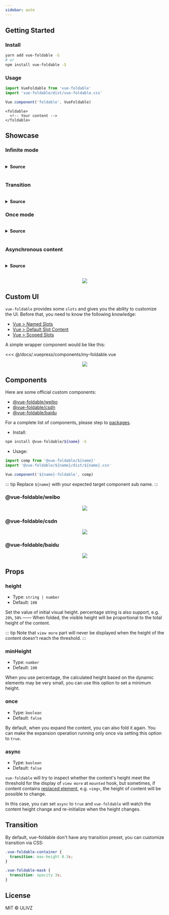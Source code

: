 ```yaml
---
sidebar: auto
---
```


## Getting Started

### Install

``` bash
yarn add vue-foldable -S
# or
npm install vue-foldable -S
```

### Usage

``` js
import VueFoldable from 'vue-foldable'
import 'vue-foldable/dist/vue-foldable.css'

Vue.component('foldable', VueFoldable)
```

``` vue
<foldable>
  <!-- Your content -->
</foldable>
```


## Showcase

### Infinite mode

<br>
<details>
<summary><b>Source</b></summary>

``` vue
<foldable class="infinite-demo" height="100">
  <vue-intro/>
</foldable>
```

</details>
<br>

<foldable class="infinite-demo" height="100">
  <vue-intro/>
</foldable>

### Transition

<br>
<details>
<summary><b>Source</b></summary>

``` vue
<foldable class="transition-demo" height="100">
  <vue-intro/>
</foldable>
```
<br>

</details>

<foldable class="transition-demo" height="100">
  <vue-intro/>
</foldable>


### Once mode

<br>
<details>
<summary><b>Source</b></summary>

``` vue
<foldable class="once-demo" height="%50" once>
  <vue-intro/>
</foldable>
```

</details>
<br>

<foldable class="once-demo" height="%50" once>
  <vue-intro/>
</foldable>

### Asynchronous content

<br>
<details>
<summary><b>Source</b></summary>

``` vue
<foldable class="async-demo transition-demo" height="%50" async>
  <p align="center">
    <img src="https://vuejs.org/images/logo.png"/>
  </p>
</foldable>
```

</details>
<br>

<foldable class="async-demo transition-demo" height="%50" async>
  <p align="center">
    <img src="https://vuejs.org/images/logo.png"/>
  </p>
</foldable>


## Custom UI

`vue-foldable` provides some `slots` and gives you the ability to customize the UI. Before that, you need to know the following knowledge:

- [Vue > Named Slots](https://vuejs.org/v2/guide/components-slots.html#Named-Slots)
- [Vue > Default Slot Content](https://vuejs.org/v2/guide/components-slots.html#Default-Slot-Content)
- [Vue > Scoped Slots](https://vuejs.org/v2/guide/components-slots.html#Scoped-Slots)

A simple wrapper component would be like this:

<<< @/docs/.vuepress/components/my-foldable.vue

<my-foldable>
  <p align="center">
    <img src="https://vuejs.org/images/logo.png"/>
  </p>
</my-foldable>


## Components

Here are some official custom components:

- [@vue-foldable/weibo](https://github.com/ulivz/vue-foldable/tree/master/packages/vue-foldable-weibo)
- [@vue-foldable/csdn](https://github.com/ulivz/vue-foldable/tree/master/packages/vue-foldable-csdn)
- [@vue-foldable/baidu](https://github.com/ulivz/vue-foldable/tree/master/packages/vue-foldable-baidu)

For a complete list of components, please step to [packages](https://github.com/ulivz/vue-foldable/tree/master/packages).

- Install: 

``` bash
npm install @vue-foldable/${name} -S
```

- Usage:

``` js
import comp from '@vue-foldable/${name}'
import '@vue-foldable/${name}/dist/${name}.css'

Vue.component('${name}-foldable', comp)
```

::: tip
  Replace `${name}` with your expected target component sub name.
:::

### @vue-foldable/weibo

<weibo-foldable>
  <p align="center">
    <img src="https://vuejs.org/images/logo.png"/>
  </p>
</weibo-foldable>

### @vue-foldable/csdn

<csdn-foldable>
  <p align="center">
    <img src="https://vuejs.org/images/logo.png"/>
  </p>
</csdn-foldable>

### @vue-foldable/baidu

<baidu-foldable>
  <p align="center">
    <img src="https://vuejs.org/images/logo.png"/>
  </p>
</baidu-foldable>

## Props

### height

- Type: `string | number`
- Default: `100`

Set the value of initial visual height. percentage string is also support, e.g. `20%`, `50%` ——  When folded, the visible height will be proportional to the total height of the content.

::: tip
 Note that `view more` part will never be displayed when the height of the content doesn't reach the threshold.
:::

### minHeight

- Type: `number`
- Default: `100`

When you use percentage, the calculated height based on the dynamic elements may be very small, you can use this option to set a minimum height.

### once

- Type: `boolean`
- Default: `false`

By default, when you expand the content, you can also fold it again. You can make the expansion operation running only once via setting this option to `true`.

### async

- Type: `boolean`
- Default: `false`

`vue-foldable` will try to inspect whether the content's height meet the threshold for the display of `view more` at `mounted` hook, but sometimes, if content contains [replaced element](https://developer.mozilla.org/en-US/docs/Web/CSS/Replaced_element), e.g. `<img>`, the height of content will be possible to change. 

In this case, you can set `async` to `true` and `vue-foldable` will watch the content height change and re-initialize when the height changes. 

## Transition

By default, vue-foldable don't have any transition preset, you can customize transition via CSS:

``` css
.vue-foldable-container {
  transition: max-height 0.3s;
}

.vue-foldable-mask {
  transition: opacity 3s;
}
```

## License

MIT &copy; ULIVZ

